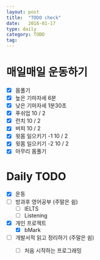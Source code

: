 ```yaml
---
layout: post
title:  "TODO check"
date:   2016-01-17
type: daily
category: TODO
tag:
---
```


# 매일매일 운동하기

- [x] 몸풀기
- [x] 높은 기마자세 6분
- [x] 낮은 기마자세 1분30초
- [x] 푸쉬업 10 / 2
- [x] 런치 10 / 2
- [x] 버피 10 / 2
- [x] 윗몸 일으키기 -1 10 / 2
- [x] 윗몸 일으키기 -2 10 / 2
- [x] 마무리 몸풀기

# Daily TODO

- [x] 운동
- [ ] 방과후 영어공부 (주말은 쉼)
	- [ ] IELTS
	- [ ] Listening
- [x] 개인 프로젝트
	- [x] bMark
- [ ] 개발서적 읽고 정리하기 (주말은 쉼)
	- [ ] 처음 시작하는 프로그래밍



